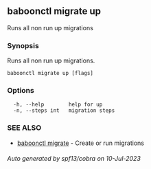 ## baboonctl migrate up

Runs all non run up migrations

### Synopsis

Runs all non run up migrations.

```
baboonctl migrate up [flags]
```

### Options

```
  -h, --help        help for up
  -n, --steps int   migration steps
```

### SEE ALSO

* [baboonctl migrate](baboonctl_migrate.md)	 - Create or run migrations

###### Auto generated by spf13/cobra on 10-Jul-2023
